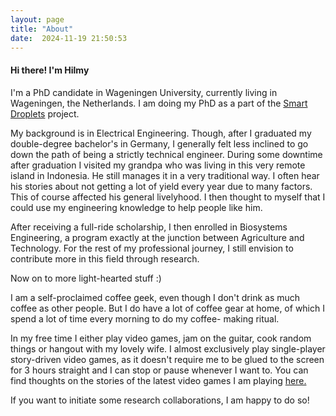 ```yaml
---
layout: page
title: "About"
date:  2024-11-19 21:50:53
---
```


#### Hi there! I'm Hilmy

I'm a PhD candidate in Wageningen University, currently living in Wageningen, the Netherlands.
I am doing my PhD as a part of the [Smart Droplets](https://smartdroplets.eu) project.

My background is in Electrical Engineering. Though, after I graduated my double-degree bachelor's
in Germany, I generally felt less inclined to go down the path of being a strictly technical
engineer. During some downtime after graduation I visited my grandpa who was living in this very remote
island in Indonesia. He still manages it in a very traditional way. I often hear his stories about
not getting a lot of yield every year due to many factors. This of course affected his general livelyhood.
I then thought to myself that I could use my engineering knowledge to help people like him.

After receiving a full-ride scholarship, I then enrolled in Biosystems Engineering, a program exactly at
the junction between Agriculture and Technology. For the rest of my professional journey, I still
envision to contribute more in this field through research.

Now on to more light-hearted stuff :)

I am a self-proclaimed coffee geek, even though I don't drink as much coffee as other people. But
I do have a lot of coffee gear at home, of which I spend a lot of time every morning to do my coffee-
making ritual.

In my free time I either play video games, jam on the guitar, cook random things or hangout with my lovely wife.
I almost exclusively play single-player story-driven video games, as it doesn't require
me to be glued to the screen for 3 hours straight and I can stop or pause whenever I want to.
You can find thoughts on the stories of the latest video games I am playing [here.](/videogames)

If you want to initiate some research collaborations, I am happy to do so!